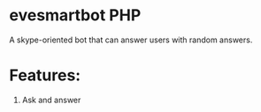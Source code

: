 # evesmartbot PHP
A skype-oriented bot that can answer users with random answers. 

# Features:
1. Ask and answer


